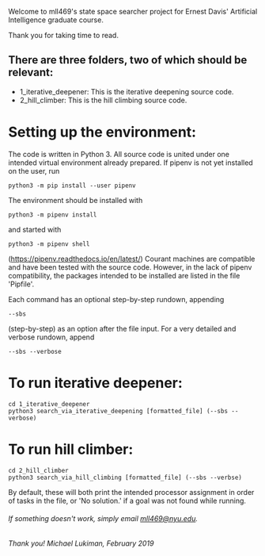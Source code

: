 Welcome to mll469's state space searcher project for Ernest Davis' Artificial Intelligence graduate course.

Thank you for taking time to read. 

## There are three folders, two of which should be relevant:
* 1_iterative_deepener: This is the iterative deepening source code.
* 2_hill_climber: This is the hill climbing source code. 

# Setting up the environment:
The code is written in Python 3.
All source code is united under one intended virtual environment already prepared. If pipenv is not yet installed on the user, run
    
    python3 -m pip install --user pipenv

The environment should be installed with

    python3 -m pipenv install 

and started with 

    python3 -m pipenv shell

(https://pipenv.readthedocs.io/en/latest/)
Courant machines are compatible and have been tested with the source code. 
However, in the lack of pipenv compatibility, the packages intended to be installed are listed in the file 'Pipfile'.

Each command has an optional step-by-step rundown, appending 
 
    --sbs 
(step-by-step) as an option after the file input.
For a very detailed and verbose rundown, append 

    --sbs --verbose

# To run iterative deepener:
    cd 1_iterative_deepener
    python3 search_via_iterative_deepening [formatted_file] (--sbs --verbose)

# To run hill climber:
    cd 2_hill_climber
    python3 search_via_hill_climbing [formatted_file] (--sbs --verbse)

By default, these will both print the intended processor assignment in order of tasks in the file, or 'No solution.' if a goal was not found while running. 

###### If something doesn't work, simply email mll469@nyu.edu.
###### Thank you! Michael Lukiman, February 2019